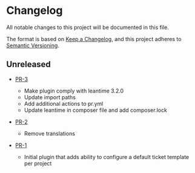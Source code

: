 # Changelog

All notable changes to this project will be documented in this file.

The format is based on [Keep a Changelog](https://keepachangelog.com/en/1.0.0/),
and this project adheres to [Semantic Versioning](https://semver.org/spec/v2.0.0.html).

## Unreleased

* [PR-3](https://github.com/ITK-Leantime/leantime-tickettemplate/pull/3)
    * Make plugin comply with leantime 3.2.0
    * Update import paths
    * Add additional actions to pr.yml
    * Update leantime in composer file and add composer.lock

* [PR-2](https://github.com/ITK-Leantime/leantime-tickettemplate/pull/2)
    * Remove translations

* [PR-1](https://github.com/ITK-Leantime/leantime-tickettemplate/pull/1)
    * Initial plugin that adds ability to configure a default ticket template per project
